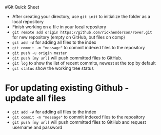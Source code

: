 #Git Quick Sheet

- After creating your directory, use `git init` to initialize the folder as a local repository
- Finish working on a file in your local repository
- `git remote add origin https://github.com/rickhenderson/rover.git` for new repository (empty on GitHub, but files on comp)
- `git add -A` for adding all files to the index
- `git commit -m "message"` to commit indexed files to the repository
- `git push -u origin master`
- `git push [my url]` will push committed files to GitHub.
- `git log` to show the list of recent commits, newest at the top by default
- `git status` show the working tree status

# For updating existing Github - update all files
- `git add -A` for adding all files to the index
- `git commit -m "message"` to commit indexed files to the repository
- `git push [my url]` will push committed files to GitHub and request username and password

